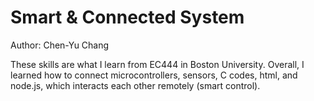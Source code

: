 # Smart & Connected System

Author: Chen-Yu Chang

These skills are what I learn from EC444 in Boston University. Overall, I learned how to connect microcontrollers, sensors, C codes, html, and node.js, which interacts each other remotely (smart control).
